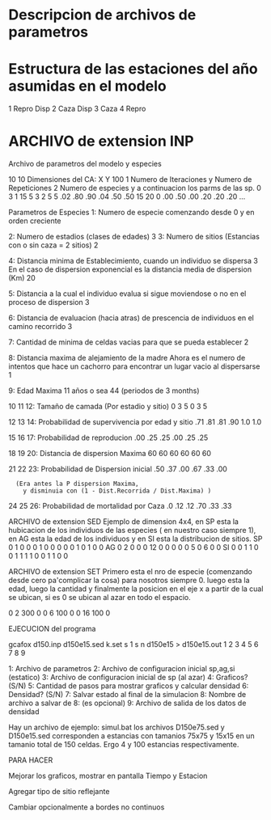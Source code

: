# Descripcion de archivos de parametros

# Estructura de las estaciones del año asumidas en el modelo
1	Repro	Disp
2	Caza	Disp
3	Caza
4	Repro

# ARCHIVO de extension INP

Archivo de parametros del modelo y especies

10 10			Dimensiones del CA: X Y
100 1			Numero de Iteraciones y Numero de Repeticiones
2			Numero de especies y a continuacion los parms de las sp.
0 3 1  15 5 3 2  5 5  .02 .80 .90 .04 .50 .50  15 20  0 .00 .50 .00 .20 .20 .20
...

Parametros de Especies
1: Numero de especie comenzando desde 0 y en orden creciente

2: Numero de estadios (clases de edades)
	3
3: Numero de sitios (Estancias con o sin caza = 2 sitios)
	2

4: Distancia minima de Establecimiento, cuando un individuo se dispersa
   	3
   En el caso de dispersion exponencial es la distancia media de dispersion (Km)
	20

5: Distancia a la cual el individuo evalua si sigue moviendose o no en el
   proceso de dispersion
   	3

6: Distancia de evaluacion (hacia atras) de prescencia de individuos 
   en el camino recorrido
   	3

7: Cantidad de minima de celdas vacias para que se pueda establecer
	2

8: Distancia maxima de alejamiento de la madre 
	Ahora es el numero de intentos que hace un cachorro para encontrar un lugar vacio
	al dispersarse
	1

9: Edad Maxima 
	11 años o sea 44 (periodos de 3 months)

10 11 12: Tamaño de camada (Por estadio y sitio)
		0 3 5 0 3 5 

12 13 14: Probabilidad de supervivencia por edad y sitio
		.71 .81 .81 .90 1.0 1.0

15 16 17: Probabilidad de reproducion
		.00 .25 .25 .00 .25 .25

18 19 20: Distancia de dispersion Maxima
		60 60 60 60 60 60

21 22 23: Probabilidad de Dispersion inicial 
		.50 .37 .00 .67 .33 .00

	  (Era antes la P dispersion Maxima, 
		y disminuia con (1 - Dist.Recorrida / Dist.Maxima) )

24 25 26: Probabilidad de mortalidad por Caza
		.0 .12 .12 .70 .33 .33

ARCHIVO de extension SED
Ejemplo de dimension 4x4, en SP esta la hubicacion de los individuos de
las especies ( en nuestro caso siempre 1), en AG esta la edad de los
individuos y en SI esta la distribucion de sitios.
SP
0 1 0 0
0 1 0 0 
0 0 0 1
0 1 0 0 
AG
0 2  0 0
0 12 0 0 
0 0  0 5
0 6  0 0
SI
0 0 1 1
0 0 1 1
1 1 0 0
1 1 0 0 


ARCHIVO de extension SET
Primero esta el nro de especie (comenzando desde cero pa'complicar la
cosa) para nosotros siempre 0. luego esta la edad, luego la cantidad y 
finalmente la posicion en el eje x a partir de la cual se ubican, si
es 0 se ubican al azar en todo el espacio.

0  2 300 0
0  6 100 0
0 16 100 0

EJECUCION del programa

gcafox d150.inp d150e15.sed k.set s 1 s n d150e15 > d150e15.out
        1           2         3   4 5 6 7    8         9

1: Archivo de parametros
2: Archivo de configuracion inicial sp,ag,si (estatico)
3: Archivo de configuracion inicial de sp (al azar)
4: Graficos? (S/N)
5: Cantidad de pasos para mostrar graficos y calcular densidad
6: Densidad? (S/N)
7: Salvar estado al final de la simulacion
8: Nombre de archivo a salvar de 8: (es opcional)
9: Archivo de salida de los datos de densidad 

Hay un archivo de ejemplo: simul.bat
los archivos D150e75.sed y D150e15.sed corresponden a estancias
con tamanios 75x75 y 15x15 en un tamanio total de 150 celdas.
Ergo 4 y 100 estancias respectivamente. 

PARA HACER

Mejorar los graficos, mostrar en pantalla Tiempo y Estacion

Agregar tipo de sitio reflejante

Cambiar opcionalmente a bordes no continuos 



